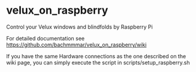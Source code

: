 # velux_on_raspberry
Control your Velux windows and blindfolds by Raspberry Pi

For detailed documentation see https://github.com/bachmmmar/velux_on_raspberry/wiki

If you have the same Hardware connections as the one described on the wiki page, you can simply execute the script in scripts/setup_raspberry.sh
